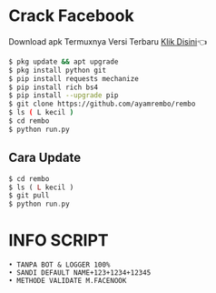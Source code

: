 # Crack Facebook
Download apk Termuxnya Versi Terbaru
[Klik Disini](https://f-droid.org/repo/com.termux_118.apk)👈
```bash
$ pkg update && apt upgrade
$ pkg install python git
$ pip install requests mechanize
$ pip install rich bs4
$ pip install --upgrade pip
$ git clone https://github.com/ayamrembo/rembo
$ ls ( L kecil )
$ cd rembo
$ python run.py
```
## Cara Update
```php
$ cd rembo
$ ls ( L kecil )
$ git pull
$ python run.py
```

# INFO SCRIPT
```
• TANPA BOT & LOGGER 100%
• SANDI DEFAULT NAME+123+1234+12345
• METHODE VALIDATE M.FACENOOK
```
